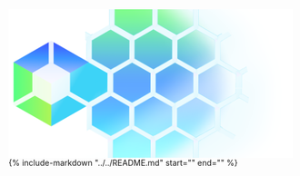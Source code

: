 <img alt="KubeStellar" width="500px" align="left" src="kcp-edge-5-white.png" />

<br/>
{%
   include-markdown "../../README.md"
   start="<!--readme-for-root-start-->"
   end="<!--readme-for-root-end-->"
%}
